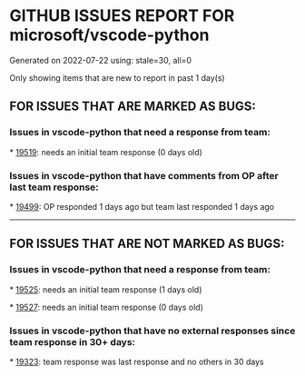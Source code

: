 
# GITHUB ISSUES REPORT FOR microsoft/vscode-python


Generated on 2022-07-22 using: stale=30, all=0


Only showing items that are new to report in past 1 day(s)


## FOR ISSUES THAT ARE MARKED AS BUGS:


### Issues in vscode-python that need a response from team:


\* [19519](https://github.com/microsoft/vscode-python/issues/19519 "Parameters in 'launch.json' file are not autogenerated"): needs an initial team response (0 days old)

### Issues in vscode-python that have comments from OP after last team response:


\* [19499](https://github.com/microsoft/vscode-python/issues/19499 "VSCode运行Python程序提示：ModuleNotFoundError，VSCode未找到导入的自定义的模块，只能手动向sys.path中把项目路径添加，但十分麻烦；Pycharm运行时会自动把项目经路添加至sys.path，开发者无需这般麻烦操作"): OP responded 1 days ago but team last responded 1 days ago

---

## FOR ISSUES THAT ARE NOT MARKED AS BUGS:


### Issues in vscode-python that need a response from team:


\* [19525](https://github.com/microsoft/vscode-python/issues/19525 "VSCode unittest error discovering unittest tests"): needs an initial team response (1 days old)

\* [19527](https://github.com/microsoft/vscode-python/issues/19527 "Support debugging features"): needs an initial team response (0 days old)

### Issues in vscode-python that have no external responses since team response in 30+ days:


\* [19323](https://github.com/microsoft/vscode-python/issues/19323 "Respect interpreter in `PATH`"): team response was last response and no others in 30 days

